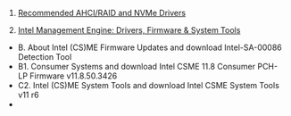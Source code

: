 1. [Recommended AHCI/RAID and NVMe Drivers](https://www.win-raid.com/t29f25-Recommended-AHCI-RAID-and-NVMe-Drivers.html)

2. [Intel Management Engine: Drivers, Firmware & System Tools](https://www.win-raid.com/t596f39-Intel-Management-Engine-Drivers-Firmware-amp-System-Tools.html#no_permission_userprofile)

- B. About Intel (CS)ME Firmware Updates and download Intel-SA-00086 Detection Tool
- B1. Consumer Systems and download Intel CSME 11.8 Consumer PCH-LP Firmware v11.8.50.3426
- C2. Intel (CS)ME System Tools and download Intel CSME System Tools v11 r6
- 
